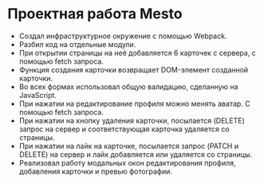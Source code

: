 # Проектная работа Mesto

* Создал инфраструктурное окружение с помощью Webpack.
* Разбил код на отдельные модули.
* При открытии страницы на неё добавляется 6 карточек с сервера, с помощью fetch запроса.
* Функция создания карточки возвращает DOM-элемент созданной карточки.
* Во всех формах использовал общую валидацию, сделанную на JavaScript.
* При нажатии на редактирование профиля можно менять аватар. С помощью fetch запроса.
* При нажатии на кнопку удаления карточки, посылается (DELETE) запрос на сервер и соответствующая карточка удаляется со страницы.
* При нажатии на лайк на карточке, посылается запрос (PATCH и DELETE) на сервер и лайк добавляется или удаляется со страницы.
* Реализовал работу модальных окон редактирования профиля, добавления карточки и превью фотографии.
